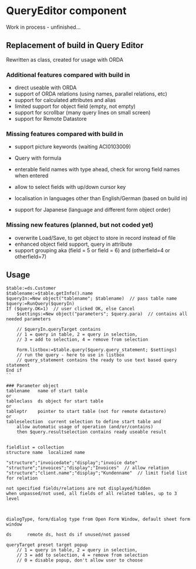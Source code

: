 # QueryEditor component

Work in process - unfinished...

## Replacement of build in Query Editor

Rewritten as class, created for usage with ORDA

### Additional features compared with build in
- direct useable with ORDA
- support of ORDA relations (using names, parallel relations, etc)
- support for calculated attributes and alias
- limited support for object field (empty, not empty)
- support for scrollbar (many query lines on small screen)
- support for Remote Datastore

### Missing features compared with build in
- support picture keywords (waiting ACI0103009)

- Query with formula
- enterable field names with type ahead, check for wrong field names when entered
- allow to select fields with up/down cursor key
- localisation in languages other than English/German (based on build in)
- support for Japanese (language and different form object order)


### Missing new features (planned, but not coded yet)
- overwrite Load/Save, to get object to store in record instead of file
- enhanced object field support, query in attribute
- support grouping aka (field = 5 or field = 6) and (otherfield=4 or otherfield=7)


## Usage
```
$table:=ds.Customer
$tablename:=$table.getInfo().name
$queryIn:=New object("tablename"; $tablename)  // pass table name
$query:=RunQuery($queryIn)
If ($query.OK=1)  // user clicked OK, else Cancel
	$settings:=New object("parameters"; $query.para)  // contains all needed parameters
	
	// $queryIn.queryTarget contains
	// 1 = query in table, 2 = query in selection, 
	// 3 = add to selection, 4 = remove from selection
	
	Form.listbox:=$table.query($query.query_statement; $settings)
	// run the query - here to use in listbox
	// query_statement contains the ready to use text based query statement
End if 
``

### Parameter object
tablename	name of start table
or
tableclass  ds object for start table
or
tableptr    pointer to start table (not for remote datastore)
or
tableselection	current selection to define start table and 
	allow automatic usage of operation (and/or/contains)
	then $query.resultselection contains ready useable result


fieldlist = collection
structure name	localized name 

"structure";"invoicedate";"display";"invoice date"
"structure";"invoices";"display";"Invoices"  // allow relation   
"structure";"client.name";"display";"Kundenname"  // limit field list for relation 

not specified fields/relations are not displayed/hidden
when unpassed/not used, all fields of all related tables, up to 3 level



dialogType, form/dialog type from Open Form Window, default sheet form window

ds		remote ds, host ds if unused/not passed

queryTarget preset target popup
	// 1 = query in table, 2 = query in selection, 
	// 3 = add to selection, 4 = remove from selection
	// 0 = disable popup, don't allow user to choose
	
